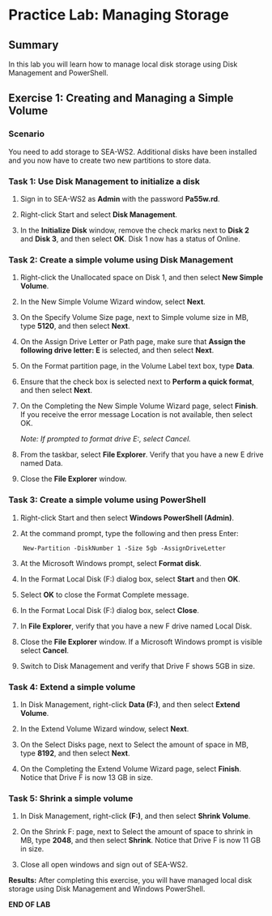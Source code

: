 # Practice Lab: Managing Storage

## Summary

In this lab you will learn how to manage local disk storage using Disk Management and PowerShell.

## Exercise 1: Creating and Managing a Simple Volume

### Scenario

You need to add storage to SEA-WS2. Additional disks have been installed and you now have to create two new partitions to store data.

### Task 1: Use Disk Management to initialize a disk

1. Sign in to SEA-WS2 as **Admin** with the password **Pa55w.rd**.

2. Right-click Start and select **Disk Management**.

3. In the **Initialize Disk** window, remove the check marks next to **Disk 2** and **Disk 3**, and then select **OK**.  Disk 1 now has a status of Online.

### Task 2: Create a simple volume using Disk Management

1. Right-click the Unallocated space on Disk 1, and then select **New Simple Volume**.

2. In the New Simple Volume Wizard window, select **Next**.

3. On the Specify Volume Size page, next to Simple volume size in MB, type **5120**, and then select **Next**.

4. On the Assign Drive Letter or Path page, make sure that **Assign the following drive letter: E** is selected, and then select **Next**.

5. On the Format partition page, in the Volume Label text box, type **Data**.

6. Ensure that the check box is selected next to **Perform a quick format**, and then select **Next**.

7. On the Completing the New Simple Volume Wizard page, select **Finish**. If you receive the error message Location is not available, then select OK.

   _Note: If prompted to format drive E:, select Cancel._

8. From the taskbar, select **File Explorer**. Verify that you have a new E drive named Data.

9. Close the **File Explorer** window.

### Task 3: Create a simple volume using PowerShell

1. Right-click Start and then select **Windows PowerShell (Admin)**.

2. At the command prompt, type the following and then press Enter:

```
    New-Partition -DiskNumber 1 -Size 5gb -AssignDriveLetter
```

3. At the Microsoft Windows prompt, select **Format disk**.

4. In the Format Local Disk (F:) dialog box, select **Start** and then **OK**.

5. Select **OK** to close the Format Complete message.

6. In the Format Local Disk (F:) dialog box, select **Close**.

7. In **File Explorer**, verify that you have a new F drive named Local Disk.

8. Close the **File Explorer** window. If a Microsoft Windows prompt is visible select **Cancel**.

9. Switch to Disk Management and verify that Drive F shows 5GB in size.

### Task 4: Extend a simple volume

1. In Disk Management, right-click **Data (F:)**, and then select **Extend Volume**.

2. In the Extend Volume Wizard window, select **Next**.

3. On the Select Disks page, next to Select the amount of space in MB, type **8192**, and then select **Next**.

4. On the Completing the Extend Volume Wizard page, select **Finish**. Notice that Drive F is now 13 GB in size.

### Task 5: Shrink a simple volume

1. In Disk Management, right-click **(F:)**, and then select **Shrink Volume**.

2. On the Shrink F: page, next to Select the amount of space to shrink in MB, type **2048**, and then select **Shrink**. Notice that Drive F is now 11 GB in size.

3. Close all open windows and sign out of SEA-WS2.

**Results:** After completing this exercise, you will have managed local disk storage using Disk Management and Windows PowerShell.

**END OF LAB**
